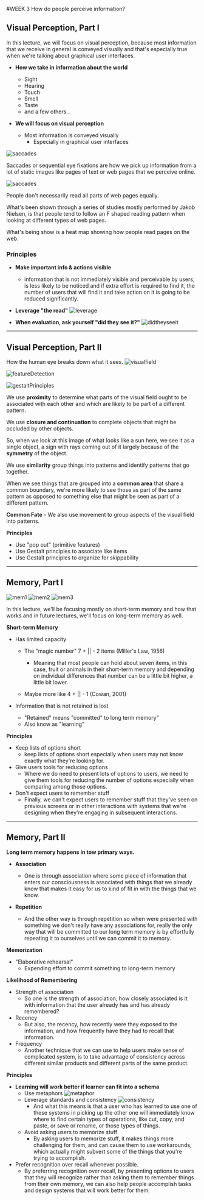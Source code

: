 #WEEK 3 How do people perceive information?

## Visual Perception, Part I

In this lecture, we will focus on visual perception, because most information that we receive in general is conveyed visually and that's especially true when we're talking about graphical user interfaces.

- **How we take in information about the world**
    - Sight 
    - Hearing 
    - Touch 
    - Smell 
    - Taste 
    - and a few others...


- **We will focus on visual perception** 
    - Most information is conveyed visually 
        - Especially in graphical user interfaces

 ![saccades](Week3Images/saccades.png "") 


 Saccades or sequential eye fixations are how we pick up information from a lot of static images like pages of text or web pages that we perceive online.

 ![saccades](Week3Images/webfixations.png "")

People don't necessarily read all parts of web pages equally.

What's been shown through a series of studies mostly performed by Jakob Nielsen, is that people tend to follow an F shaped reading pattern when looking at different types of web pages. 

What's being show is a heat map showing how people read pages on the web. 


### Principles 

- **Make important info & actions visible** 
    - information that is not immediately visible and perceivable by users, is less likely to be noticed and if extra effort is required to find it, the number of users that will find it and take action on it is going to be reduced significantly.

- **Leverage "the read"** 
 ![leverage](Week3Images/leverageTheRead.png "")

- **When evaluation, ask yourself "did they see it?"** 
 ![didtheyseeit](Week3Images/didTheySeeit.png "")

---

## Visual Perception, Part II


How the human eye breaks down what it sees. 
![visualfield](Week3Images/visualfield.png "Visual Field")

![featureDetection](Week3Images/featureDetection.png "Feature Detection")

![gestaltPrinciples](Week3Images/gestaltPrinciples.png "Gestalt Principles")

We use **proximity** to determine what parts of the visual field ought to be associated with each other and which are likely to be part of a different pattern.

We use **closure and continuation** to complete objects that might be occluded by other objects.

So, when we look at this image of what looks like a sun here, we see it as a single object, a sign with rays coming out of it largely because of the **symmetry** of the object.

We use **similarity** group things into patterns and identify patterns that go together.

When we see things that are grouped into a **common area** that share a common boundary, we're more likely to see those as part of the same pattern as opposed to something else that might be seen as part of a different pattern.

**Common Fate** - We also use movement to group aspects of the visual field into patterns.

**Principles**
- Use "pop out" (primitive features)
- Use Gestalt principles to associate like items 
- Use Gestalt principles to organize for skippability 

---

## Memory, Part I 


![mem1](Week3Images/mem1.png "mem1")
![mem2](Week3Images/mem2.png "mem2")
![mem3](Week3Images/mem3.png "mem3")

In this lecture, we'll be focusing mostly on short-term memory and how that works and in future lectures, we'll focus on long-term memory as well.

**Short-term Memory** 
- Has limited capacity 
    - The "magic number" 7 + || - 2 items (Miller's Law, 1956)
        - Meaning that most people can hold about seven items, in this case, fruit or animals in their short-term memory and depending on individual differences that number can be a little bit higher, a little bit lower.

    - Maybe more like 4 + || - 1 (Cowan, 2001) 

- Information that is not retained is lost 
    - "Retained" means "committed" to long term memory"
    - Also know as "learning"

**Principles**
- Keep lists of options short
    - keep lists of options short especially when users may not know exactly what they're looking for.
- Give users tools for reducing options
    - Where we do need to present lots of options to users, we need to give them tools for reducing the number of options especially when comparing among those options.
- Don't expect users to remember stuff 
    - Finally, we can't expect users to remember stuff that they've seen on previous screens or in other interactions with systems that we're designing when they're engaging in subsequent interactions.


---
## Memory, Part II

**Long term memory happens in tow primary ways.** 

- **Association**
    - One is through association where some piece of information that enters our consciousness is associated with things that we already know that makes it easy for us to kind of fit in with the things that we know.

- **Repetition**
    - And the other way is through repetition so when were presented with something we don't really have any associations for, really the only way that will be committed to our long term memory is by effortfully repeating it to ourselves until we can commit it to memory.

**Memorization**
- "Elaborative rehearsal" 
    - Expending effort to commit something to long-term memory 

**Likelihood of Remembering** 
- Strength of association
    - So one is the strength of association, how closely associated is it with information that the user already has and has already remembered? 
- Recency 
    - But also, the recency, how recently were they exposed to the information, and how frequently have they had to recall that information.
- Frequency 
    - Another technique that we can use to help users make sense of complicated system, is to take advantage of consistency across different similar products and different parts of the same product.



**Principles** 
- **Learning will work better if learner can fit into a schema**
    - Use metaphors
    ![metaphor](Week3Images/metaphor.png "metaphor")
    - Leverage standards and consistency 
    ![consistency](Week3Images/consistency.png "consistency")
        - And what this means is that a user who has learned to use one of these systems in picking up the other one will immediately know where to find certain types of operations, like cut, copy, and paste, or save or rename, or those types of things.
    - Avoid asking users to memorize stuff 
        - By asking users to memorize stuff, it makes things more challenging for them, and can cause them to use workarounds, which actually might subvert some of the things that you're trying to accomplish.
- Prefer recognition over recall whenever possible.
    - By preferring recognition over recall, by presenting options to users that they will recognize rather than asking them to remember things from their own memory, we can also help people accomplish tasks and design systems that will work better for them.





